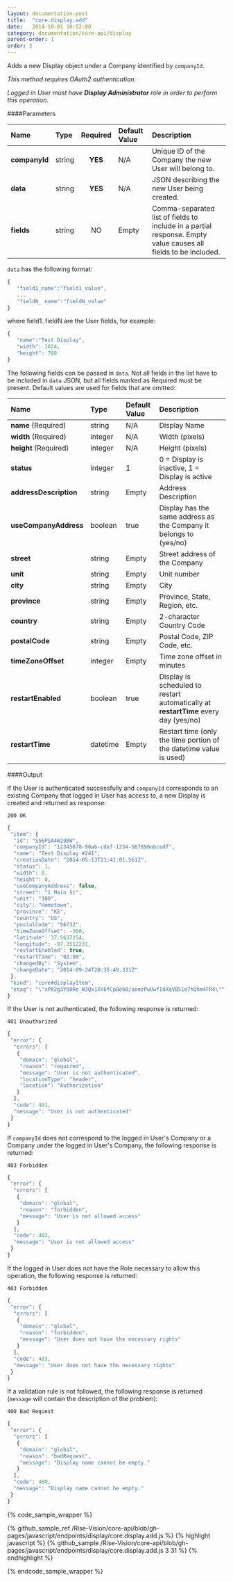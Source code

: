 ```yaml
---
layout: documentation-post
title:  "core.display.add"
date:   2014-10-01 10:52:00
category: documentation/core-api/display
parent-order: 1
order: 3
---
```


Adds a new Display object under a Company identified by `companyId`.

*This method requires OAuth2 authentication.*

*Logged in User must have __Display Administrator__ role in order to perform this operation.*

####Parameters

| Name    | Type   | Required | Default Value | Description |
|:--------|:-------|:--------:|:--------------|:------------|
| **companyId**  | string |  **YES**  | N/A | Unique ID of the Company the new User will belong to. |
| **data**  | string |  **YES**  | N/A | JSON describing the new User being created. |
| **fields**  | string |  NO  | Empty | Comma-separated list of fields to include in a partial response. Empty value causes all fields to be included. |

`data` has the following format:

 ```javascript
{
	"field1_name":"field1_value",
	...
	"fieldN_ name":"fieldN_value"
}
```
where field1..fieldN are the User fields, for example:

 ```javascript
{
	"name":"Test Display",
	"width": 1024,
	"height": 768
}
```

The following fields can be passed in `data`. Not all fields in the list have to be included in `data` JSON, but all fields marked as Required must be present.
Default values are used for fields that are omitted:

| Name    | Type   | Default Value | Description |
|:--------|:-------|:--------------|:------------|
| **name** (Required) | string | N/A | Display Name |
| **width** (Required) | integer | N/A | Width (pixels) |
| **height** (Required) | integer | N/A | Height (pixels) |
| **status**  | integer | 1 | 0 = Display is inactive, 1 = Display is active |
| **addressDescription** | string | Empty | Address Description |
| **useCompanyAddress**  | boolean | true | Display has the same address as the Company it belongs to (yes/no) |
| **street**  | string | Empty | Street address of the Company |
| **unit**  | string | Empty | Unit number |
| **city**  | string | Empty | City |
| **province**  | string | Empty | Province, State, Region, etc. |
| **country**  | string | Empty | 2-character Country Code |
| **postalCode**  | string | Empty | Postal Code, ZIP Code, etc. |
| **timeZoneOffset**  | integer | Empty | Time zone offset in minutes |
| **restartEnabled**  | boolean | true | Display is scheduled to restart automatically at **restartTime** every day (yes/no) |
| **restartTime**  | datetime | Empty | Restart time (only the time portion of the datetime value is used) |

####Output

If the User is authenticated successfully and `companyId` corresponds to an existing Company that logged in User has access to, a new Display is created and returned as response:

```200 OK```

```javascript
{
 "item": {
  "id": "S56PSA4W298W",
  "companyId": "12345678-90ab-cdef-1234-567890abcedf",
  "name": "Test Display #241",
  "creationDate": "2014-05-13T21:41:01.561Z",
  "status": 1,
  "width": 0,
  "height": 0,
  "useCompanyAddress": false,
  "street": "1 Main St",
  "unit": "100",
  "city": "Hometown",
  "province": "KS",
  "country": "US",
  "postalCode": "56732",
  "timeZoneOffset": -360,
  "latitude": 37.5637154,
  "longitude": -97.3512231,
  "restartEnabled": true,
  "restartTime": "02:00",
  "changedBy": "System",
  "changeDate": "2014-09-24T20:35:49.331Z"
 },
 "kind": "core#displayItem",
 "etag": "\"xPR2g3YO0Re_W3Qx1XY6fCp0ob0/aomzPwUwfIdXqVB51e7hQhm4FR4\""
}
```

If the User is not authenticated, the following response is returned:

```401 Unauthorized```

```javascript
{
 "error": {
  "errors": [
   {
    "domain": "global",
    "reason": "required",
    "message": "User is not authenticated",
    "locationType": "header",
    "location": "Authorization"
   }
  ],
  "code": 401,
  "message": "User is not authenticated"
 }
}
```

If `companyId` does not correspond to the logged in User's Company or a Company under the logged in User's Company, the following response is returned:

```403 Forbidden```

```javascript
{
 "error": {
  "errors": [
   {
    "domain": "global",
    "reason": "forbidden",
    "message": "User is not allowed access"
   }
  ],
  "code": 403,
  "message": "User is not allowed access"
 }
}
```

If the logged in User does not have the Role necessary to allow this operation, the following response is returned:

```403 Forbidden```

```javascript
{
 "error": {
  "errors": [
   {
    "domain": "global",
    "reason": "forbidden",
    "message": "User does not have the necessary rights"
   }
  ],
  "code": 403,
  "message": "User does not have the necessary rights"
 }
}
```

If a validation rule is not followed,  the following response is returned (`message` will contain the description of the problem):

```400 Bad Request```

```javascript
{
 "error": {
  "errors": [
   {
    "domain": "global",
    "reason": "badRequest",
    "message": "Display name cannot be empty."
   }
  ],
  "code": 400,
  "message": "Display name cannot be empty."
 }
}
```

{% code_sample_wrapper %}

{% github_sample_ref /Rise-Vision/core-api/blob/gh-pages/javascript/endpoints/display/core.display.add.js %}
{% highlight javascript %}
{% github_sample /Rise-Vision/core-api/blob/gh-pages/javascript/endpoints/display/core.display.add.js 3 31 %}
{% endhighlight %}

{% endcode_sample_wrapper  %}
